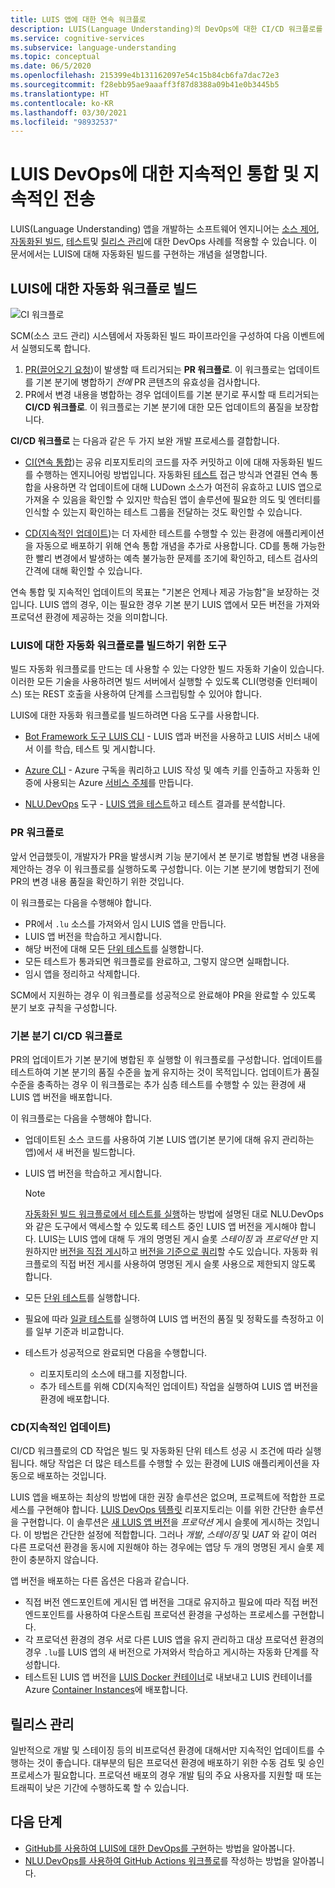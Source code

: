 ```yaml
---
title: LUIS 앱에 대한 연속 워크플로
description: LUIS(Language Understanding)의 DevOps에 대한 CI/CD 워크플로를 구현하는 방법입니다.
ms.service: cognitive-services
ms.subservice: language-understanding
ms.topic: conceptual
ms.date: 06/5/2020
ms.openlocfilehash: 215399e4b131162097e54c15b84cb6fa7dac72e3
ms.sourcegitcommit: f28ebb95ae9aaaff3f87d8388a09b41e0b3445b5
ms.translationtype: HT
ms.contentlocale: ko-KR
ms.lasthandoff: 03/30/2021
ms.locfileid: "98932537"
---
```

# <a name="continuous-integration-and-continuous-delivery-workflows-for-luis-devops"></a>LUIS DevOps에 대한 지속적인 통합 및 지속적인 전송

LUIS(Language Understanding) 앱을 개발하는 소프트웨어 엔지니어는 [소스 제어](luis-concept-devops-sourcecontrol.md), [자동화된 빌드](luis-concept-devops-automation.md), [테스트](luis-concept-devops-testing.md)및 [릴리스 관리](luis-concept-devops-automation.md#release-management)에 대한 DevOps 사례를 적용할 수 있습니다. 이 문서에서는 LUIS에 대해 자동화된 빌드를 구현하는 개념을 설명합니다.

## <a name="build-automation-workflows-for-luis"></a>LUIS에 대한 자동화 워크플로 빌드

![CI 워크플로](./media/luis-concept-devops-automation/luis-automation.png)

SCM(소스 코드 관리) 시스템에서 자동화된 빌드 파이프라인을 구성하여 다음 이벤트에서 실행되도록 합니다.

1. [PR(끌어오기 요청](https://help.github.com/github/collaborating-with-issues-and-pull-requests/about-pull-requests))이 발생할 때 트리거되는 **PR 워크플로**. 이 워크플로는 업데이트를 기본 분기에 병합하기 *전에* PR 콘텐츠의 유효성을 검사합니다.
1. PR에서 변경 내용을 병합하는 경우 업데이트를 기본 분기로 푸시할 때 트리거되는 **CI/CD 워크플로**. 이 워크플로는 기본 분기에 대한 모든 업데이트의 품질을 보장합니다.

**CI/CD 워크플로** 는 다음과 같은 두 가지 보완 개발 프로세스를 결합합니다.

* [CI(연속 통합](/azure/devops/learn/what-is-continuous-integration))는 공유 리포지토리의 코드를 자주 커밋하고 이에 대해 자동화된 빌드를 수행하는 엔지니어링 방법입니다. 자동화된 [테스트](luis-concept-devops-testing.md) 접근 방식과 연결된 연속 통합을 사용하면 각 업데이트에 대해 LUDown 소스가 여전히 유효하고 LUIS 앱으로 가져올 수 있음을 확인할 수 있지만 학습된 앱이 솔루션에 필요한 의도 및 엔터티를 인식할 수 있는지 확인하는 테스트 그룹을 전달하는 것도 확인할 수 있습니다.

* [CD(지속적인 업데이트](/azure/devops/learn/what-is-continuous-delivery))는 더 자세한 테스트를 수행할 수 있는 환경에 애플리케이션을 자동으로 배포하기 위해 연속 통합 개념을 추가로 사용합니다. CD를 통해 가능한 한 빨리 변경에서 발생하는 예측 불가능한 문제를 조기에 확인하고, 테스트 검사의 간격에 대해 확인할 수 있습니다.

연속 통합 및 지속적인 업데이트의 목표는 "기본은 언제나 제공 가능함"을 보장하는 것입니다. LUIS 앱의 경우, 이는 필요한 경우 기본 분기 LUIS 앱에서 모든 버전을 가져와 프로덕션 환경에 제공하는 것을 의미합니다.

### <a name="tools-for-building-automation-workflows-for-luis"></a>LUIS에 대한 자동화 워크플로를 빌드하기 위한 도구

빌드 자동화 워크플로를 만드는 데 사용할 수 있는 다양한 빌드 자동화 기술이 있습니다. 이러한 모든 기술을 사용하려면 빌드 서버에서 실행할 수 있도록 CLI(명령줄 인터페이스) 또는 REST 호출을 사용하여 단계를 스크립팅할 수 있어야 합니다.

LUIS에 대한 자동화 워크플로를 빌드하려면 다음 도구를 사용합니다.

* [Bot Framework 도구 LUIS CLI](https://github.com/microsoft/botbuilder-tools/tree/master/packages/LUIS) - LUIS 앱과 버전을 사용하고 LUIS 서비스 내에서 이를 학습, 테스트 및 게시합니다.

* [Azure CLI](/cli/azure/) - Azure 구독을 쿼리하고 LUIS 작성 및 예측 키를 인출하고 자동화 인증에 사용되는 Azure [서비스 주체](/cli/azure/ad/sp)를 만듭니다.

* [NLU.DevOps](https://github.com/microsoft/NLU.DevOps) 도구 - [LUIS 앱을 테스트](luis-concept-devops-testing.md)하고 테스트 결과를 분석합니다.

### <a name="the-pr-workflow"></a>PR 워크플로

앞서 언급했듯이, 개발자가 PR을 발생시켜 기능 분기에서 본 분기로 병합될 변경 내용을 제안하는 경우 이 워크플로를 실행하도록 구성합니다. 이는 기본 분기에 병합되기 전에 PR의 변경 내용 품질을 확인하기 위한 것입니다.

이 워크플로는 다음을 수행해야 합니다.

* PR에서 `.lu` 소스를 가져와서 임시 LUIS 앱을 만듭니다.
* LUIS 앱 버전을 학습하고 게시합니다.
* 해당 버전에 대해 모든 [단위 테스트](luis-concept-devops-testing.md)를 실행합니다.
* 모든 테스트가 통과되면 워크플로를 완료하고, 그렇지 않으면 실패합니다.
* 임시 앱을 정리하고 삭제합니다.

SCM에서 지원하는 경우 이 워크플로를 성공적으로 완료해야 PR을 완료할 수 있도록 분기 보호 규칙을 구성합니다.

### <a name="the-main-branch-cicd-workflow"></a>기본 분기 CI/CD 워크플로

PR의 업데이트가 기본 분기에 병합된 후 실행할 이 워크플로를 구성합니다. 업데이트를 테스트하여 기본 분기의 품질 수준을 높게 유지하는 것이 목적입니다. 업데이트가 품질 수준을 충족하는 경우 이 워크플로는 추가 심층 테스트를 수행할 수 있는 환경에 새 LUIS 앱 버전을 배포합니다.

이 워크플로는 다음을 수행해야 합니다.

* 업데이트된 소스 코드를 사용하여 기본 LUIS 앱(기본 분기에 대해 유지 관리하는 앱)에서 새 버전을 빌드합니다.

* LUIS 앱 버전을 학습하고 게시합니다.

  > [!NOTE]
  > [자동화된 빌드 워크플로에서 테스트를 실행](luis-concept-devops-testing.md#running-tests-in-an-automated-build-workflow)하는 방법에 설명된 대로 NLU.DevOps와 같은 도구에서 액세스할 수 있도록 테스트 중인 LUIS 앱 버전을 게시해야 합니다. LUIS는 LUIS 앱에 대해 두 개의 명명된 게시 슬롯 *스테이징* 과 *프로덕션* 만 지원하지만 [버전을 직접 게시](https://github.com/microsoft/botframework-cli/blob/master/packages/luis/README.md#bf-luisapplicationpublish)하고 [버전을 기준으로 쿼리](./luis-migration-api-v3.md#changes-by-slot-name-and-version-name)할 수도 있습니다. 자동화 워크플로의 직접 버전 게시를 사용하여 명명된 게시 슬롯 사용으로 제한되지 않도록 합니다.

* 모든 [단위 테스트](luis-concept-devops-testing.md)를 실행합니다.

* 필요에 따라 [일괄 테스트](luis-concept-devops-testing.md#how-to-do-unit-testing-and-batch-testing)를 실행하여 LUIS 앱 버전의 품질 및 정확도를 측정하고 이를 일부 기준과 비교합니다.

* 테스트가 성공적으로 완료되면 다음을 수행합니다.
  * 리포지토리의 소스에 태그를 지정합니다.
  * 추가 테스트를 위해 CD(지속적인 업데이트) 작업을 실행하여 LUIS 앱 버전을 환경에 배포합니다.

### <a name="continuous-delivery-cd"></a>CD(지속적인 업데이트)

CI/CD 워크플로의 CD 작업은 빌드 및 자동화된 단위 테스트 성공 시 조건에 따라 실행됩니다. 해당 작업은 더 많은 테스트를 수행할 수 있는 환경에 LUIS 애플리케이션을 자동으로 배포하는 것입니다.

LUIS 앱을 배포하는 최상의 방법에 대한 권장 솔루션은 없으며, 프로젝트에 적합한 프로세스를 구현해야 합니다. [LUIS DevOps 템플릿](https://github.com/Azure-Samples/LUIS-DevOps-Template) 리포지토리는 이를 위한 간단한 솔루션을 구현합니다. 이 솔루션은 [새 LUIS 앱 버전](./luis-how-to-publish-app.md)을 *프로덕션* 게시 슬롯에 게시하는 것입니다. 이 방법은 간단한 설정에 적합합니다. 그러나 *개발*, *스테이징* 및 *UAT* 와 같이 여러 다른 프로덕션 환경을 동시에 지원해야 하는 경우에는 앱당 두 개의 명명된 게시 슬롯 제한이 충분하지 않습니다.

앱 버전을 배포하는 다른 옵션은 다음과 같습니다.

* 직접 버전 엔드포인트에 게시된 앱 버전을 그대로 유지하고 필요에 따라 직접 버전 엔드포인트를 사용하여 다운스트림 프로덕션 환경을 구성하는 프로세스를 구현합니다.
* 각 프로덕션 환경의 경우 서로 다른 LUIS 앱을 유지 관리하고 대상 프로덕션 환경의 경우 `.lu`를 LUIS 앱의 새 버전으로 가져와서 학습하고 게시하는 자동화 단계를 작성합니다.
* 테스트된 LUIS 앱 버전을 [LUIS Docker 컨테이너](./luis-container-howto.md?tabs=v3)로 내보내고 LUIS 컨테이너를 Azure [Container Instances](../../container-instances/index.yml)에 배포합니다.

## <a name="release-management"></a>릴리스 관리

일반적으로 개발 및 스테이징 등의 비프로덕션 환경에 대해서만 지속적인 업데이트를 수행하는 것이 좋습니다. 대부분의 팀은 프로덕션 환경에 배포하기 위한 수동 검토 및 승인 프로세스가 필요합니다. 프로덕션 배포의 경우 개발 팀의 주요 사용자를 지원할 때 또는 트래픽이 낮은 기간에 수행하도록 할 수 있습니다.

## <a name="next-steps"></a>다음 단계

* [GitHub를 사용하여 LUIS에 대한 DevOps를 구현](luis-how-to-devops-with-github.md)하는 방법을 알아봅니다.
* [NLU.DevOps를 사용하여 GitHub Actions 워크플로](https://github.com/Azure-Samples/LUIS-DevOps-Template/blob/master/docs/4-pipeline.md)를 작성하는 방법을 알아봅니다.
